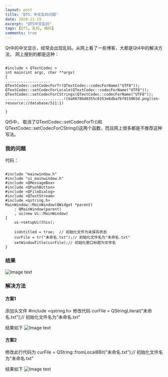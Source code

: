 ```yaml
---
layout: post
title: "QT5，中文乱码问题"
date: 2020-11-19
excerpt: "QT5中文乱码"
tags: [QT5, 乱码, 编码]
comments: true
---
```


Qt中的中文显示，经常会出现乱码。从网上看了一些博客，大都是Qt4中的解决方法，
网上搜到的都是这种：
```

#include < QTextCodec >
int main(int argc, char **argv)
{
....................
QTextCodec::setCodecForTr(QTextCodec::codecForName("UTF8"));
QTextCodec::setCodecForLocale(QTextCodec::codecForName("UTF8"));
QTextCodec::setCodecForCStrings(QTextCodec::codecForName("UTF8"));
..........................![6a6678b48355c6153e6dba7bf015065d.png](en-resource://database/511:1)

}
```

Qt5中， 取消了QTextCodec::setCodecForTr()和QTextCodec::setCodecForCString()这两个函数，而且网上很多都是不推荐这种写法。

### 我的问题

代码：
```

#include "mainwindow.h"
#include "ui_mainwindow.h"
#include <QMessageBox>
#include <QPushButton>
#include <QFileDialog>
#include <QTextStream>
#include <qstring.h>
MainWindow::MainWindow(QWidget *parent)
    : QMainWindow(parent)   
    , ui(new Ui::MainWindow)
{    
    ui->setupUi(this);    
    
    isUntitled = true;  // 初始化文件为未保存状态    
    curFile = tr("未命名.txt");// 初始化文件名为"未命名.txt"    
    setWindowTitle(curFile);// 初始化窗口标题为文件名
}
```
### 结果

![Image text](https://github.com/ty731611342/ty731611342.github.io/blob/master/assets/img/QTutf8.png)


### 解决方法

#### 方案1
添加头文件
#include <qstring.h>
修改代码
curFile = QStringLiteral("未命名.txt");// 初始化文件名为"未命名.txt"

结果如下
![Image text](https://github.com/ty731611342/ty731611342.github.io/blob/master/assets/img/QtUTF8SUCCESS1.png)

#### 方案2

修改此行代码为
curFile = QString::fromLocal8Bit("未命名.txt");// 初始化文件名为"未命名.txt"

结果如下
![Image text](https://github.com/ty731611342/ty731611342.github.io/blob/master/assets/img/QtUTF8USCCESS2.png)
